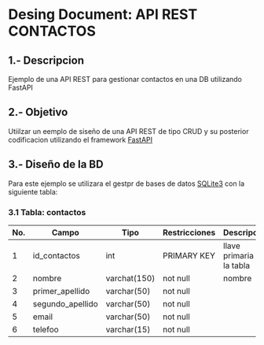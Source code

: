 # Desing Document: API REST CONTACTOS

## 1.- Descripcion
Ejemplo de una API REST para gestionar contactos en una DB utilizando FastAPI

## 2.- Objetivo
Utiilzar un eemplo de siseño de una API REST de tipo CRUD y su posterior codificacion utilizando el framework [FastAPI](https://fastapi.tiangolo.com)

## 3.- Diseño de la BD
Para este ejemplo se utilizara el gestpr de bases de datos [SQLite3](https://www.sqlite.org/index.html) con la siguiente tabla:

### 3.1 Tabla: contactos
|No.|Campo|Tipo|Restricciones|Descripcion|
|--|--|--|--|--|
|1|id_contactos|int|PRIMARY KEY|llave primaria de la tabla|
|2|nombre|varchat(150)|not null|nombre|
|3|primer_apellido|varchar(50)|not null  |  |
|4|segundo_apellido|varchar(50)|not null  |  |
|5|email|varchar(50)|not null |  |
|6|telefoo|varchar(15)|not null  |  |
